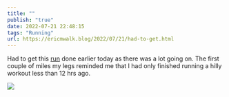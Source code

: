 ```yaml
---
title: ""
publish: "true"
date: 2022-07-21 22:48:15
tags: "Running"
url: https://ericmwalk.blog/2022/07/21/had-to-get.html
---
```


Had to get this [run](http://www.strava.com/activities/7504933854) done earlier today as there was a lot going on. The first couple of miles my legs reminded me that I had only finished running a hilly workout less than 12 hrs ago.

![](https://ericmwalk.blog/uploads/2022/39f79bdc9a.jpg)